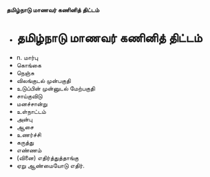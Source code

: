 **தமிழ்நாடு மாணவர் கணினித் திட்டம்**
- # தமிழ்நாடு மாணவர் கணினித் திட்டம்
- n. மார்பு
- கொங்கை
- நெஞ்சு
- விலங்குடல் முன்பகுதி
- உடுப்பின் முன்னுடல் மேற்பகுதி
- சாய்குவிடு
- மனச்சான்று
- உள்நாட்டம்
- அன்பு
- ஆசை
- உணர்ச்சி
- கருத்து
- எண்ணம்
- (வினை) எதிர்த்துத்தாங்கு
- ஏறு ஆண்மையோடு எதிர்.

